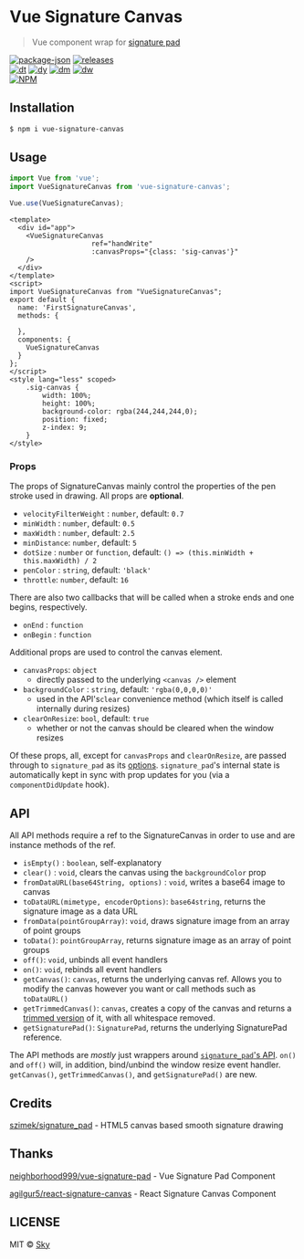 # Vue Signature Canvas

> Vue component wrap for [signature pad](https://github.com/szimek/signature_pad)

<!-- releases / versioning -->
[![package-json](https://img.shields.io/github/package-json/v/YYN-MR/vue-signature-canvas.svg)](https://npmjs.org/package/vue-signature-canvas)
[![releases](https://img.shields.io/github/tag-pre/YYN-MR/vue-signature-canvas.svg)](https://github.com/YYN-MR/vue-signature-canvas/releases)
<br><!-- downloads -->
[![dt](https://img.shields.io/npm/dt/vue-signature-canvas.svg)](https://npmjs.org/package/vue-signature-canvas)
[![dy](https://img.shields.io/npm/dy/vue-signature-canvas.svg)](https://npmjs.org/package/vue-signature-canvas)
[![dm](https://img.shields.io/npm/dm/vue-signature-canvas.svg)](https://npmjs.org/package/vue-signature-canvas)
[![dw](https://img.shields.io/npm/dw/vue-signature-canvas.svg)](https://npmjs.org/package/vue-signature-canvas)
<br><!-- status / activity -->
[![NPM](https://nodei.co/npm/vue-signature-canvas.png?downloads=true&downloadRank=true&stars=true)](https://npmjs.org/package/vue-signature-canvas)
<br>
## Installation

```sh
$ npm i vue-signature-canvas
```


## Usage

```js
import Vue from 'vue';
import VueSignatureCanvas from 'vue-signature-canvas';

Vue.use(VueSignatureCanvas);
```

```vue
<template>
  <div id="app">
    <VueSignatureCanvas
                    ref="handWrite"
                    :canvasProps="{class: 'sig-canvas'}"
    />
  </div>
</template>
<script>
import VueSignatureCanvas from "VueSignatureCanvas";
export default {
  name: 'FirstSignatureCanvas',
  methods: {
    
  },
  components: {
    VueSignatureCanvas
  }
};
</script>
<style lang="less" scoped>
    .sig-canvas {
        width: 100%;
        height: 100%;
        background-color: rgba(244,244,244,0);
        position: fixed;
        z-index: 9;
    }
</style>
```

### Props

The props of SignatureCanvas mainly control the properties of the pen stroke used in drawing.
All props are **optional**.

- `velocityFilterWeight` : `number`, default: `0.7`
- `minWidth` : `number`, default: `0.5`
- `maxWidth` : `number`, default: `2.5`
- `minDistance`: `number`, default: `5`
- `dotSize` : `number` or `function`,
  default: `() => (this.minWidth + this.maxWidth) / 2`
- `penColor` : `string`, default: `'black'`
- `throttle`: `number`, default: `16`

There are also two callbacks that will be called when a stroke ends and one begins, respectively.

- `onEnd` : `function`
- `onBegin` : `function`

Additional props are used to control the canvas element.

- `canvasProps`: `object`
  - directly passed to the underlying `<canvas />` element
- `backgroundColor` : `string`, default: `'rgba(0,0,0,0)'`
  - used in the API's`clear` convenience method (which itself is called internally during resizes)
- `clearOnResize`: `bool`, default: `true`
  - whether or not the canvas should be cleared when the window resizes

Of these props, all, except for `canvasProps` and `clearOnResize`, are passed through to `signature_pad` as its [options](https://github.com/szimek/signature_pad#options).
`signature_pad`'s internal state is automatically kept in sync with prop updates for you (via a `componentDidUpdate` hook).

## API
All API methods require a ref to the SignatureCanvas in order to use and are instance methods of the ref.

- `isEmpty()` : `boolean`, self-explanatory
- `clear()` : `void`, clears the canvas using the `backgroundColor` prop
- `fromDataURL(base64String, options)` : `void`, writes a base64 image to canvas
- `toDataURL(mimetype, encoderOptions)`: `base64string`, returns the signature image as a data URL
- `fromData(pointGroupArray)`: `void`, draws signature image from an array of point groups
- `toData()`: `pointGroupArray`, returns signature image as an array of point groups
- `off()`: `void`, unbinds all event handlers
- `on()`: `void`, rebinds all event handlers
- `getCanvas()`: `canvas`, returns the underlying canvas ref.
  Allows you to modify the canvas however you want or call methods such as `toDataURL()`
- `getTrimmedCanvas()`: `canvas`, creates a copy of the canvas and returns a [trimmed version](https://github.com/agilgur5/trim-canvas) of it, with all whitespace removed.
- `getSignaturePad()`: `SignaturePad`, returns the underlying SignaturePad reference.

The API methods are _mostly_ just wrappers around [`signature_pad`'s API](https://github.com/szimek/signature_pad#api).
`on()` and `off()` will, in addition, bind/unbind the window resize event handler.
`getCanvas()`, `getTrimmedCanvas()`, and `getSignaturePad()` are new.

## Credits

[szimek/signature_pad](https://github.com/szimek/signature_pad) - HTML5 canvas based smooth signature drawing

## Thanks

[neighborhood999/vue-signature-pad](https://github.com/neighborhood999/vue-signature-pad) - Vue Signature Pad Component

[agilgur5/react-signature-canvas](https://codesandbox.io/s/github/agilgur5/react-signature-canvas) - React Signature Canvas Component

## LICENSE

MIT © [Sky](https://github.com/YYN-MR/)
